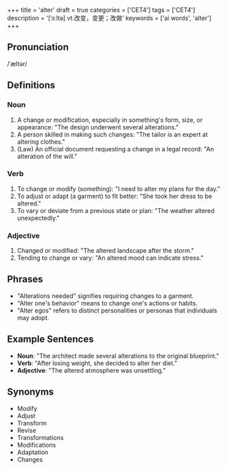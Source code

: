+++
title = 'alter'
draft = true
categories = ['CET4']
tags = ['CET4']
description = '[ˈɔːltə] vt.改变，变更；改做'
keywords = ['ai words', 'alter']
+++

## Pronunciation
/ˈæltər/

## Definitions
### Noun
1. A change or modification, especially in something's form, size, or appearance: "The design underwent several alterations."
2. A person skilled in making such changes: "The tailor is an expert at altering clothes."
3. (Law) An official document requesting a change in a legal record: "An alteration of the will."

### Verb
1. To change or modify (something): "I need to alter my plans for the day."
2. To adjust or adapt (a garment) to fit better: "She took her dress to be altered."
3. To vary or deviate from a previous state or plan: "The weather altered unexpectedly."

### Adjective
1. Changed or modified: "The altered landscape after the storm."
2. Tending to change or vary: "An altered mood can indicate stress."

## Phrases
- "Alterations needed" signifies requiring changes to a garment.
- "Alter one's behavior" means to change one's actions or habits.
- "Alter egos" refers to distinct personalities or personas that individuals may adopt.

## Example Sentences
- **Noun**: "The architect made several alterations to the original blueprint."
- **Verb**: "After losing weight, she decided to alter her diet."
- **Adjective**: "The altered atmosphere was unsettling."

## Synonyms
- Modify
- Adjust
- Transform
- Revise
- Transformations
- Modifications
- Adaptation
- Changes
